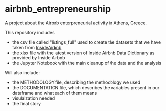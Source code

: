 # airbnb_entrepreneurship
A project about the Airbnb enterpreneurial activity in Athens, Greece.

This repository includes:
- the csv file called "listings_full" used to create the datasets that we have taken from [InsideAirbnb](http://insideairbnb.com/)
- the xlsx file with the latest version of Inside Airbnb Data Dictionary as provided by Inside Airbnb 
- the Jupyter Notebook with the main cleanup of the data and the analysis 

Will also include:
- the METHODOLOGY file, describing the methodology we used
- the DOCUMENTATION file, which describes the variables present in our dataframe and what each of them means
- visulaization needed
- the final story
